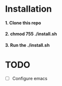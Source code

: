 # Installation
#### 1. Clone this repo
#### 2. chmod 755 ./install.sh
#### 3. Run the ./install.sh

# TODO
- [ ] Configure emacs

